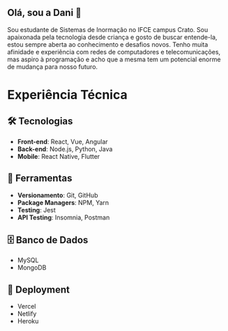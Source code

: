 ## Olá, sou a Dani 👋

Sou estudante de Sistemas de Inormação no IFCE campus Crato. 
Sou apaixonada pela tecnologia desde criança e gosto de buscar entende-la, estou sempre aberta ao conhecimento e desafios novos.
Tenho muita afinidade e experiência com redes de computadores e telecomunicações, mas aspiro à programação e acho que a mesma 
tem um potencial enorme de mudança para nosso futuro.


# Experiência Técnica



## 🛠️ Tecnologias
- **Front-end**: React, Vue, Angular
- **Back-end**: Node.js, Python, Java
- **Mobile**: React Native, Flutter

## 🔧 Ferramentas
- **Versionamento**: Git, GitHub
- **Package Managers**: NPM, Yarn
- **Testing**: Jest
- **API Testing**: Insomnia, Postman

## 🗄️ Banco de Dados
- MySQL
- MongoDB

## 🚀 Deployment
- Vercel
- Netlify
- Heroku
